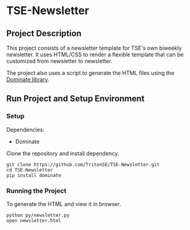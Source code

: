 # TSE-Newsletter

## Project Description

This project consists of a newsletter template for TSE's own biweekly newsletter. It uses HTML/CSS to render a flexible template that can be customized from newsletter to newsletter.

The project also uses a script to generate the HTML files using the [Dominate library](https://github.com/Knio/dominate).

## Run Project and Setup Environment
### Setup
Dependencies:
- Dominate

Clone the repository and install dependency.
```
git clone https://github.com/TritonSE/TSE-Newsletter.git
cd TSE-Newsletter
pip install dominate
```

### Running the Project

To generate the HTML and view it in browser.
```
python py/newsletter.py
open newsletter.html
```